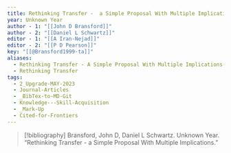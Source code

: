 ```yaml
---
title: Rethinking Transfer -  a Simple Proposal With Multiple Implications
year: Unknown Year
author - 1: "[[John D Bransford]]"
author - 2: "[[Daniel L Schwartz]]"
editor - 1: "[[A Iran-Nejad]]"
editor - 2: "[[P D Pearson]]"
key: "[[@Bransford1999-ta]]"
aliases:
  - Rethinking Transfer - A Simple Proposal With Multiple Implications
  - Rethinking Transfer
tags:
  - 2_Upgrade-MAY-2023
  - Journal-Articles
  - _BibTex-to-MD-Git
  - Knowledge---Skill-Acquisition
  - _Mark-Up
  - Cited-for-Frontiers
---
```


> [!bibliography]
> Bransford, John D, Daniel L Schwartz. Unknown Year. “Rethinking Transfer -  a Simple Proposal With Multiple Implications.”